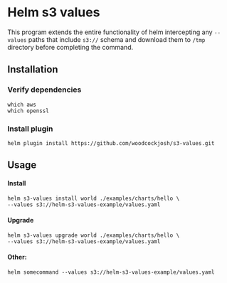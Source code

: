 # Helm s3 values

This program extends the entire functionality of helm intercepting any `--values` paths that include `s3://` schema and download them to `/tmp` directory before completing the command.

## Installation

### Verify dependencies
```shell
which aws
which openssl
```

### Install plugin
```shell
helm plugin install https://github.com/woodcockjosh/s3-values.git
```

## Usage

#### Install
```shell
helm s3-values install world ./examples/charts/hello \
--values s3://helm-s3-values-example/values.yaml
```

#### Upgrade
```shell
helm s3-values upgrade world ./examples/charts/hello \
--values s3://helm-s3-values-example/values.yaml
```

#### Other:
```
helm somecommand --values s3://helm-s3-values-example/values.yaml
```